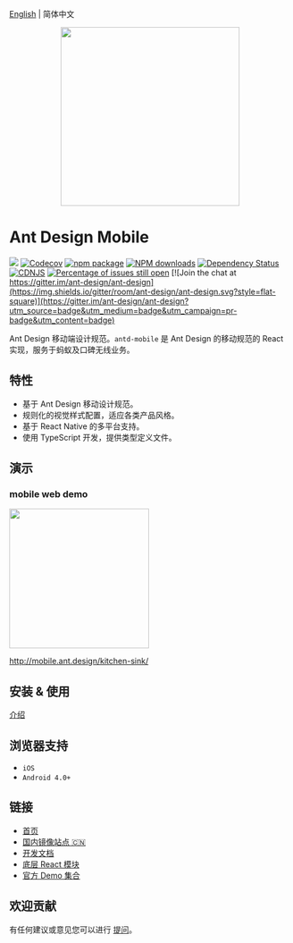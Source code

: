 [English](./README.md) | 简体中文

<p align="center">
  <a href="http://mobile.ant.design">
    <img width="320" src="https://zos.alipayobjects.com/rmsportal/wIjMDnsrDoPPcIV.png">
  </a>
</p>

# Ant Design Mobile
[![](https://img.shields.io/travis/ant-design/ant-design-mobile.svg?style=flat-square)](https://travis-ci.org/ant-design/ant-design-mobile)
[![Codecov](https://img.shields.io/codecov/c/github/ant-design/ant-design-mobile.svg?style=flat-square)](https://codecov.io/gh/ant-design/ant-design-mobile)
[![npm package](https://img.shields.io/npm/v/antd-mobile.svg?style=flat-square)](https://www.npmjs.org/package/antd-mobile)
[![NPM downloads](http://img.shields.io/npm/dm/antd-mobile.svg?style=flat-square)](https://npmjs.org/package/antd-mobile)
[![Dependency Status](https://david-dm.org/ant-design/ant-design-mobile.svg?style=flat-square)](https://david-dm.org/ant-design/ant-design-mobile)
[![CDNJS](https://img.shields.io/cdnjs/v/antd-mobile.svg?style=flat-square)](https://cdnjs.com/libraries/antd-mobile)
[![Percentage of issues still open](http://isitmaintained.com/badge/open/ant-design/ant-design-mobile.svg)](http://isitmaintained.com/project/ant-design/ant-design-mobile "Percentage of issues still open")
[![Join the chat at https://gitter.im/ant-design/ant-design](https://img.shields.io/gitter/room/ant-design/ant-design.svg?style=flat-square)](https://gitter.im/ant-design/ant-design?utm_source=badge&utm_medium=badge&utm_campaign=pr-badge&utm_content=badge)

Ant Design 移动端设计规范。`antd-mobile` 是 Ant Design 的移动规范的 React 实现，服务于蚂蚁及口碑无线业务。

## 特性

- 基于 Ant Design 移动设计规范。
- 规则化的视觉样式配置，适应各类产品风格。
- 基于 React Native 的多平台支持。
- 使用 TypeScript 开发，提供类型定义文件。

## 演示

### mobile web demo

<img width="250" src="https://zos.alipayobjects.com/rmsportal/dLMGiKuyFLBfYfm.png" />

http://mobile.ant.design/kitchen-sink/

## 安装 & 使用

[介绍](docs/react/introduce.zh-CN.md#安装)

## 浏览器支持

- `iOS`
- `Android 4.0+`

## 链接

- [首页](http://mobile.ant.design)
- [国内镜像站点 🇨🇳](https://antd-mobile.gitee.io)
- [开发文档](development.zh-CN.md)
- [底层 React 模块](http://github.com/react-component)
- [官方 Demo 集合](https://github.com/ant-design/antd-mobile-samples)

## 欢迎贡献

有任何建议或意见您可以进行 [提问](http://github.com/ant-design/ant-design-mobile/issues)。
